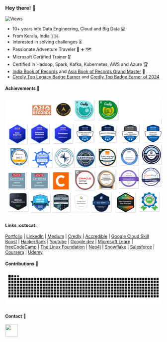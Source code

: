 ### Hey there!  :wave:
![Views](https://komarev.com/ghpvc/?username=appuv)
- 10+ years into Data Engineering, Cloud and Big Data :computer:
- From Kerala, India :india:
- Interested in solving challenges :hourglass_flowing_sand:
- Passionate Adventure Traveler :compass: :airplane: :world_map:
- Microsoft Certified Trainer :medal_military:
- Certified in Hadoop, Spark, Kafka, Kubernetes, AWS and Azure :trophy:
- [India Book of Records](https://indiabookofrecords.in/maximum-microsoft-certification-examinations-qualified-in-least-time/) and [Asia Book of Records Grand Master](https://www.asiabookofrecords.com/grand-master-appu-v/) :1st_place_medal:
- [Credly Top Legacy Badge Earner](https://www.credly.com/badges/817df708-3718-49c0-ab78-b0504da012dc) and [Credly Top Badge Earner of 2024](https://www.credly.com/badges/9d96df70-79c5-4c5e-9fdd-99ce7297446d) 



#### Achievements  :medal_sports:
![alt text](images/badges.png)


#### Links :octocat:

[Portfolio](https://masterappu.com/) | [LinkedIn](https://www.linkedin.com/in/appuv) | [Medium](https://medium.com/@masterappu) | [Credly](https://www.credly.com/users/appuv) | [Accredible](https://www.credential.net/profile/appuv329546/wallet) | [Google Cloud Skill Boost](https://www.cloudskillsboost.google/public_profiles/aa816972-ce94-4ab8-bedd-18b7f7f3ac15) | [HackerRank](https://www.hackerrank.com/masterappu) | [Youtube](https://www.youtube.com/@techtalksbyappu) | [Google dev](https://g.dev/masterappu) | [Microsoft Learn](https://learn.microsoft.com/en-us/users/masterappu/) | [freeCodeCamp](https://www.freecodecamp.org/masterappu) | [The Linux Foundation](https://openprofile.dev/profile/masterappu) |  [Neo4j](https://graphacademy.neo4j.com/u/267affd9-3ce7-4450-8b1e-610e6092e676/) | [Snowflake](https://community.snowflake.com/s/profile/005VI0000089pd1) | [Salesforce](https://www.salesforce.com/trailblazer/masterappu) | [Coursera](https://www.coursera.org/user/cc432cfa7a98f1a65243633e371d1c20) | [Udemy](https://www.udemy.com/user/appu-v/)


#### Contributions 🐍

![Snake animation](https://raw.githubusercontent.com/appuv/appuv/output/github-contribution-grid-snake.svg)

#### Contact 🤙

<a href="https://t.me/masterappu">
    <img src="https://upload.wikimedia.org/wikipedia/commons/thumb/8/82/Telegram_logo.svg/2048px-Telegram_logo.svg.png" width="40" height="40">
</a>
